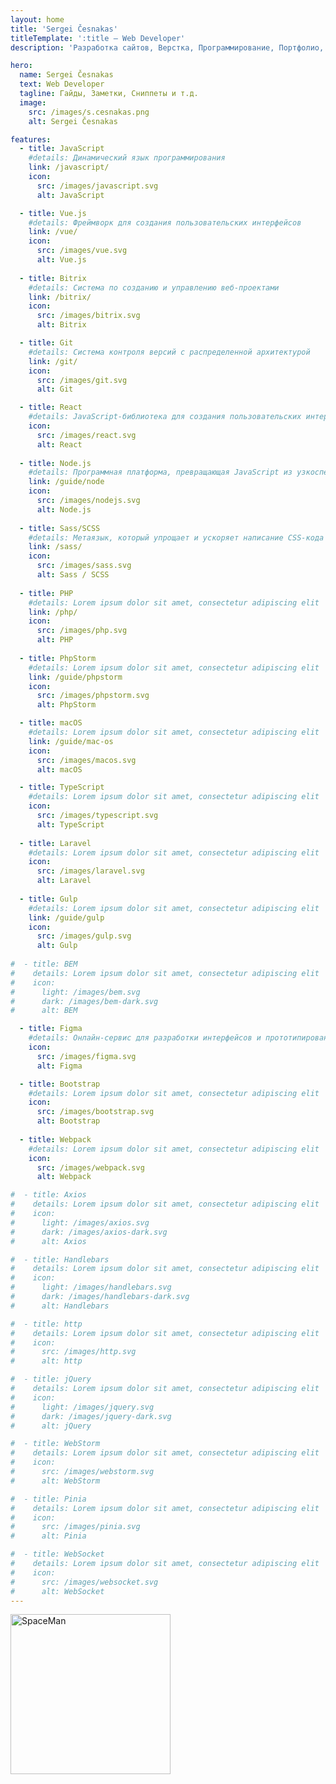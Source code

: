 ```yaml
---
layout: home
title: 'Sergei Česnakas'
titleTemplate: ':title — Web Developer'
description: 'Разработка сайтов, Верстка, Программирование, Портфолио, Языки программирования, Гайды, Заметки, Сниппеты, Инструменты разработчика.'

hero:
  name: Sergei Česnakas
  text: Web Developer
  tagline: Гайды, Заметки, Сниппеты и т.д.
  image:
    src: /images/s.cesnakas.png
    alt: Sergei Česnakas

features:
  - title: JavaScript
    #details: Динамический язык программирования
    link: /javascript/
    icon:
      src: /images/javascript.svg
      alt: JavaScript

  - title: Vue.js
    #details: Фреймворк для создания пользовательских интерфейсов
    link: /vue/
    icon:
      src: /images/vue.svg
      alt: Vue.js
    
  - title: Bitrix
    #details: Система по созданию и управлению веб-проектами
    link: /bitrix/
    icon:
      src: /images/bitrix.svg
      alt: Bitrix

  - title: Git
    #details: Система контроля версий с распределенной архитектурой
    link: /git/
    icon:
      src: /images/git.svg
      alt: Git

  - title: React
    #details: JavaScript-библиотека для создания пользовательских интерфейсов (UI)
    icon:
      src: /images/react.svg
      alt: React
      
  - title: Node.js
    #details: Программная платформа, превращающая JavaScript из узкоспециализированного языка в язык общего назначения
    link: /guide/node
    icon:
      src: /images/nodejs.svg
      alt: Node.js
      
  - title: Sass/SCSS
    #details: Метаязык, который упрощает и ускоряет написание CSS-кода
    link: /sass/
    icon:
      src: /images/sass.svg
      alt: Sass / SCSS
      
  - title: PHP
    #details: Lorem ipsum dolor sit amet, consectetur adipiscing elit
    link: /php/
    icon:
      src: /images/php.svg
      alt: PHP
      
  - title: PhpStorm
    #details: Lorem ipsum dolor sit amet, consectetur adipiscing elit
    link: /guide/phpstorm
    icon:
      src: /images/phpstorm.svg
      alt: PhpStorm

  - title: macOS
    #details: Lorem ipsum dolor sit amet, consectetur adipiscing elit
    link: /guide/mac-os
    icon:
      src: /images/macos.svg
      alt: macOS

  - title: TypeScript
    #details: Lorem ipsum dolor sit amet, consectetur adipiscing elit
    icon:
      src: /images/typescript.svg
      alt: TypeScript
      
  - title: Laravel
    #details: Lorem ipsum dolor sit amet, consectetur adipiscing elit
    icon:
      src: /images/laravel.svg
      alt: Laravel
      
  - title: Gulp
    #details: Lorem ipsum dolor sit amet, consectetur adipiscing elit
    link: /guide/gulp
    icon:
      src: /images/gulp.svg
      alt: Gulp
    
#  - title: BEM
#    details: Lorem ipsum dolor sit amet, consectetur adipiscing elit
#    icon:
#      light: /images/bem.svg
#      dark: /images/bem-dark.svg
#      alt: BEM

  - title: Figma
    #details: Онлайн-сервис для разработки интерфейсов и прототипирования.
    icon:
      src: /images/figma.svg
      alt: Figma

  - title: Bootstrap
    #details: Lorem ipsum dolor sit amet, consectetur adipiscing elit
    icon:
      src: /images/bootstrap.svg
      alt: Bootstrap
      
  - title: Webpack
    #details: Lorem ipsum dolor sit amet, consectetur adipiscing elit
    icon:
      src: /images/webpack.svg
      alt: Webpack

#  - title: Axios
#    details: Lorem ipsum dolor sit amet, consectetur adipiscing elit
#    icon:
#      light: /images/axios.svg
#      dark: /images/axios-dark.svg
#      alt: Axios

#  - title: Handlebars
#    details: Lorem ipsum dolor sit amet, consectetur adipiscing elit
#    icon:
#      light: /images/handlebars.svg
#      dark: /images/handlebars-dark.svg
#      alt: Handlebars

#  - title: http
#    details: Lorem ipsum dolor sit amet, consectetur adipiscing elit
#    icon:
#      src: /images/http.svg
#      alt: http

#  - title: jQuery
#    details: Lorem ipsum dolor sit amet, consectetur adipiscing elit
#    icon:
#      light: /images/jquery.svg
#      dark: /images/jquery-dark.svg
#      alt: jQuery

#  - title: WebStorm
#    details: Lorem ipsum dolor sit amet, consectetur adipiscing elit
#    icon:
#      src: /images/webstorm.svg
#      alt: WebStorm

#  - title: Pinia
#    details: Lorem ipsum dolor sit amet, consectetur adipiscing elit
#    icon:
#      src: /images/pinia.svg
#      alt: Pinia

#  - title: WebSocket
#    details: Lorem ipsum dolor sit amet, consectetur adipiscing elit
#    icon:
#      src: /images/websocket.svg
#      alt: WebSocket
---
```


<div class="spaceman">
  <img width="256" height="256" src="/images/image.svg" alt="SpaceMan" />
</div>
